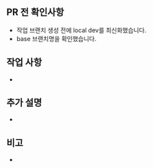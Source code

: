 ## PR 전 확인사항
 - 작업 브랜치 생성 전에 local dev를 최신화했습니다.
 - base 브랜치명을 확인했습니다.

## 작업 사항
- 

## 추가 설명
- 

## 비고
-
